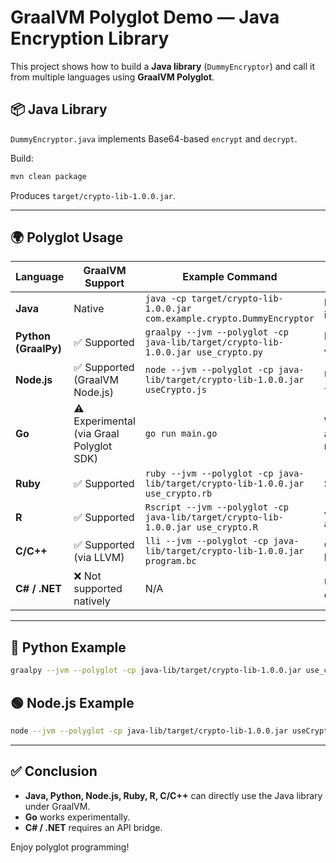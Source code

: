 # GraalVM Polyglot Demo — Java Encryption Library

This project shows how to build a **Java library** (`DummyEncryptor`) and call it from multiple languages using **GraalVM Polyglot**.

## 📦 Java Library

`DummyEncryptor.java` implements Base64-based `encrypt` and `decrypt`.

Build:
```bash
mvn clean package
```
Produces `target/crypto-lib-1.0.0.jar`.

---

## 🌍 Polyglot Usage

| Language   | GraalVM Support | Example Command | Notes |
|------------|-----------------|-----------------|-------|
| **Java**  | Native           | `java -cp target/crypto-lib-1.0.0.jar com.example.crypto.DummyEncryptor` | Baseline implementation |
| **Python (GraalPy)** | ✅ Supported | `graalpy --jvm --polyglot -cp java-lib/target/crypto-lib-1.0.0.jar use_crypto.py` | Full interop with Java classes |
| **Node.js** | ✅ Supported (GraalVM Node.js) | `node --jvm --polyglot -cp java-lib/target/crypto-lib-1.0.0.jar useCrypto.js` | Use `Java.type("...")` |
| **Go** | ⚠️ Experimental (via Graal Polyglot SDK) | `go run main.go` | Works but APIs are not as mature |
| **Ruby** | ✅ Supported | `ruby --jvm --polyglot -cp java-lib/target/crypto-lib-1.0.0.jar use_crypto.rb` | Similar interop |
| **R** | ✅ Supported | `Rscript --jvm --polyglot -cp java-lib/target/crypto-lib-1.0.0.jar use_crypto.R` | Java classes available |
| **C/C++** | ✅ Supported (via LLVM) | `lli --jvm --polyglot -cp java-lib/target/crypto-lib-1.0.0.jar program.bc` | Compile to LLVM bitcode first |
| **C# / .NET** | ❌ Not supported natively | N/A | Use REST/gRPC or JNI bridge |

---

## 🐍 Python Example

```bash
graalpy --jvm --polyglot -cp java-lib/target/crypto-lib-1.0.0.jar use_crypto.py
```

## 🟢 Node.js Example

```bash
node --jvm --polyglot -cp java-lib/target/crypto-lib-1.0.0.jar useCrypto.js
```

---

## ✅ Conclusion

- **Java, Python, Node.js, Ruby, R, C/C++** can directly use the Java library under GraalVM.
- **Go** works experimentally.
- **C# / .NET** requires an API bridge.

Enjoy polyglot programming!

